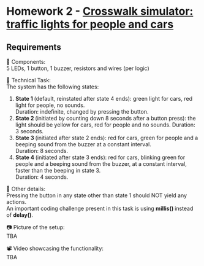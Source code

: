 # Homework 2 - [Crosswalk simulator: traffic lights for people and cars](./H2.ino)
## Requirements
:diamond_shape_with_a_dot_inside: Components:  
5 LEDs, 1 button, 1 buzzer, resistors and wires (per logic)

:diamond_shape_with_a_dot_inside: Technical Task:  
The system has the following states:
1. <b> State 1 </b>(default, reinstated after state 4 ends): green light for cars,
red light for people, no sounds.  
Duration: indefinite, changed by
pressing the button.
2. <b> State 2 </b>(initiated by counting down 8 seconds after a button press):
the light should be yellow for cars, red for people and no sounds.
Duration: 3 seconds.
3. <b>State 3 </b>(initiated after state 2 ends): red for cars, green for people
and a beeping sound from the buzzer at a constant interval.  
Duration: 8 seconds.
4. <b>State 4 </b>(initiated after state 3 ends): red for cars, blinking green
for people and a beeping sound from the buzzer, at a constant interval,
faster than the beeping in state 3.   
Duration: 4 seconds.

:large_orange_diamond: Other details:  
Pressing the button in any state other than state 1 should NOT yield any actions.  
An important coding challenge present in this task is using <b> millis() </b> instead of  <b> delay()</b>.

:camera: Picture of the setup:   
TBA
   

:film_projector: Video showcasing the functionality:  
TBA 
